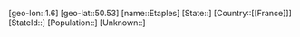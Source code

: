 ﻿---
location: [50.53,1.6]
type: City
tags:
- geo/City


SpocWebEntityId: 30082
isDeleted: false
confidential: public

---
[geo-lon::1.6]
[geo-lat::50.53]
[name::Etaples]
[State::]
[Country::[[France]]]
[StateId::]
[Population::]
[Unknown::]

